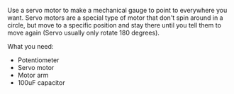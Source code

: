 Use a servo motor to make a mechanical gauge to point to everywhere you want.
Servo motors are a special type of motor that don't spin around in a circle, but move to a specific position and stay there until you tell them to move again (Servo usually only rotate 180 degrees).

What you need:
- Potentiometer
- Servo motor
- Motor arm
- 100uF capacitor